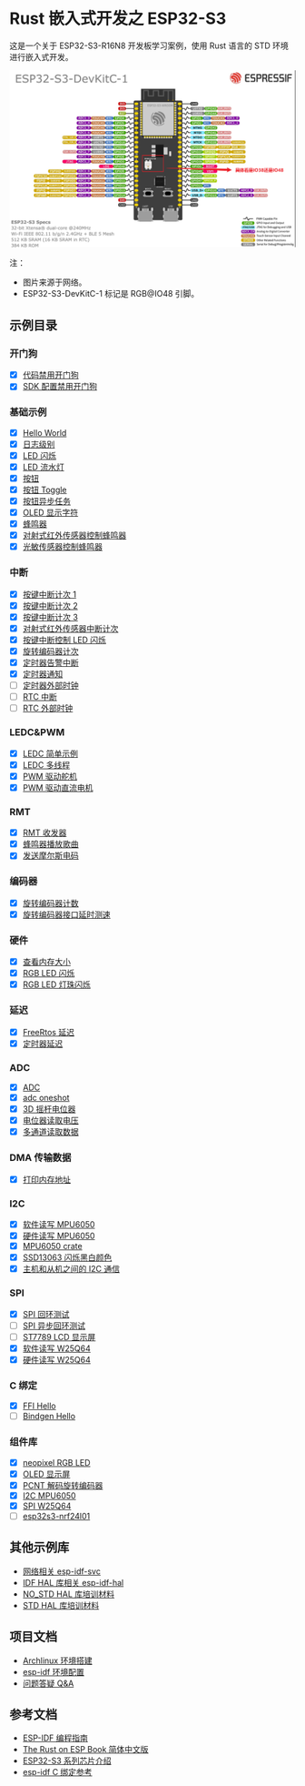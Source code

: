 # Rust 嵌入式开发之 ESP32-S3

这是一个关于 ESP32-S3-R16N8 开发板学习案例，使用 Rust 语言的 STD 环境进行嵌入式开发。

![ESP32-S3-DevKitC-1](images/ESP32-S3-DevKitC-1.png)

注：

- 图片来源于网络。
- ESP32-S3-DevKitC-1 标记是 RGB@IO48 引脚。

## 示例目录

### 开门狗

- [x] [代码禁用开门狗](app/wdg/code_disable_wdg/README.md)
- [x] [SDK 配置禁用开门狗](app/wdg/sdkconfig_disable_wdg/README.md)

### 基础示例

- [x] [Hello World](app/basic/hello_world/README.md)
- [x] [日志级别](app/basic/log_level/README.md)
- [x] [LED 闪烁](app/basic/blinky/README.md)
- [x] [LED 流水灯](app/basic/led_flow_light/README.md)
- [x] [按钮](app/basic/button/README.md)
- [x] [按钮 Toggle](app/basic/button_toggle/README.md)
- [x] [按钮异步任务](app/basic/button_async/README.md)
- [x] [OLED 显示字符](app/basic/oled_show_str/README.md)
- [x] [蜂鸣器](app/basic/buzzer/README.md)
- [x] [对射式红外传感器控制蜂鸣器](app/basic/opposing_infrared_sensor_buzzer/README.md)
- [x] [光敏传感器控制蜂鸣器](app/basic/light_sensor_control_buzzer/README.md)

### 中断

- [x] [按键中断计次 1](app/interrupt/key_isr1/README.md)
- [x] [按键中断计次 2](app/interrupt/key_isr2/README.md)
- [x] [按键中断计次 3](app/interrupt/key_isr3/README.md)
- [x] [对射式红外传感器中断计次](app/interrupt/opposing_infrared_sensor_count/README.md)
- [x] [按键中断控制 LED 闪烁](app/interrupt/button_isr/README.md)
- [x] [旋转编码器计次](app/interrupt/rotary_encoder_count/README.md)
- [x] [定时器告警中断](app/interrupt/timer_alarm_isr/README.md)
- [x] [定时器通知](app/interrupt/timer_notify/README.md)
- [ ] [定时器外部时钟](app/interrupt/timer_external_clock/README.md)
- [ ] [RTC 中断](app/interrupt/rtc_isr/README.md)
- [ ] [RTC 外部时钟](app/interrupt/rtc_gpio/README.md)

### LEDC&PWM

- [x] [LEDC 简单示例](app/ledc/ledc_simple/README.md)
- [x] [LEDC 多线程](app/ledc/ledc_threads/README.md)
- [x] [PWM 驱动舵机](app/ledc/pwm_driven_servo/README.md)
- [x] [PWM 驱动直流电机](app/ledc/pwm_driven_motor/README.md)

### RMT

- [x] [RMT 收发器](app/rmt/rmt_transceiver/README.md)
- [x] [蜂鸣器播放歌曲](app/rmt/rmt_musical_buzzer/README.md)
- [x] [发送摩尔斯电码](app/rmt/rmt_morse_code/README.md)

### 编码器

- [x] [旋转编码器计数](app/encoder/rotary_encoder/README.md)
- [x] [旋转编码器接口延时测速](app/encoder/rotary_encoder_speed/README.md)

### 硬件

- [x] [查看内存大小](app/hardware/hardware_memory_size/README.md)
- [x] [RGB LED 闪烁](app/hardware/hardware_rgb_led/README.md)
- [x] [RGB LED 灯珠闪烁](app/hardware/hardware_multiple_rgb_led/README.md)

### 延迟

- [x] [FreeRtos 延迟](app/delay/freertos_delay/README.md)
- [x] [定时器延迟](app/delay/async_timer_delay/README.md)

### ADC

- [x] [ADC](app/adc/adc/README.md)
- [x] [adc oneshot](app/adc/adc_oneshot/README.md)
- [x] [3D 摇杆电位器](app/adc/joystick_potentiometer_3d/README.md)
- [x] [电位器读取电压](app/adc/potentiometer_reading_voltage/README.md)
- [x] [多通道读取数据](app/adc/ad_multichannel/README.md)

### DMA 传输数据

- [x] [打印内存地址](app/dma/print_memory_address/README.md)

### I2C

- [x] [软件读写 MPU6050](app/i2c/i2c_soft_mpu6050/README.md)
- [x] [硬件读写 MPU6050](app/i2c/i2c_hard_mpu6050/README.md)
- [x] [MPU6050 crate](app/i2c/i2c_mpu6050_crate/README.md)
- [x] [SSD13063 闪烁黑白颜色](app/i2c/i2c_ssd1306/README.md)
- [x] [主机和从机之间的 I2C 通信](app/i2c/i2c_master_slave/README.md)

### SPI

- [x] [SPI 回环测试](app/spi/spi_loopback/README.md)
- [ ] [SPI 异步回环测试](app/spi/spi_loopback_async/README.md)
- [ ] [ST7789 LCD 显示屏](app/spi/spi_st7789/README.md)
- [x] [软件读写 W25Q64](app/spi/spi_hard_w25q64/README.md)
- [x] [硬件读写 W25Q64](app/spi/spi_soft_w25q64/README.md)

### C 绑定

- [x] [FFI Hello](app/ffi/ffi_hello/README.md)
- [ ] [Bindgen Hello](app/ffi/bindgen_hello/README.md)

### 组件库

- [x] [neopixel RGB LED](core/neopixel/README.md)
- [x] [OLED 显示屏](core/oled/README.md)
- [x] [PCNT 解码旋转编码器](core/pcnt_encoder/README.md)
- [x] [I2C MPU6050](core/mpu6050/README.md)
- [x] [SPI W25Q64](core/w25q64/README.md)
- [ ] [esp32s3-nrf24l01](core/esp32s3-nrf24l01/README.md)

## 其他示例库

- [网络相关 esp-idf-svc](https://github.com/esp-rs/esp-idf-svc/tree/master/examples)
- [IDF HAL 库相关 esp-idf-hal](https://github.com/esp-rs/esp-idf-hal/tree/master/examples)
- [NO_STD HAL 库培训材料](https://github.com/esp-rs/no_std-training/blob/main/README.md)
- [STD HAL 库培训材料](https://github.com/esp-rs/std-training/blob/main/README.md)

## 项目文档

- [Archlinux 环境搭建](./docs/Archlinux环境搭建.md)
- [esp-idf 环境配置](./docs/esp-idf环境配置.md)
- [问题答疑 Q&A](./docs/问题答疑Q&A.md)

## 参考文档

- [ESP-IDF 编程指南](https://docs.espressif.com/projects/esp-idf/zh_CN/latest/esp32s3/get-started/index.html)
- [The Rust on ESP Book 简体中文版](https://narukara.github.io/rust-on-esp-book-zh-cn/introduction.html)
- [ESP32-S3 系列芯片介绍](https://blog.csdn.net/MJiarong_personal/article/details/121726585)
- [esp-idf C 绑定参考](https://esp-rs.github.io/esp-idf-svc/esp_idf_svc/index.html)
